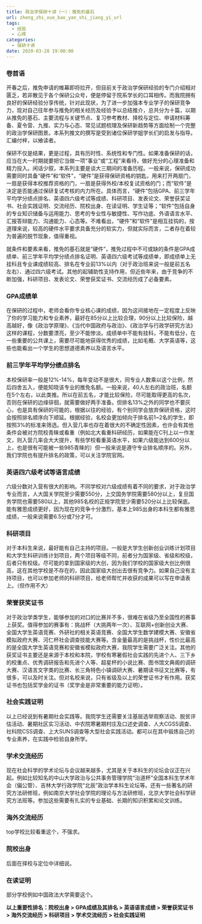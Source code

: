 ```yaml
---
title: 政治学保研十讲（一）：推免的基石
url: zheng_zhi_xue_bao_yan_shi_jiang_yi_url
tags:
  - 经验
  - 心得
categories:
  - 保研十讲
date: 2020-03-28 19:00:00
---
```


### 卷首语

开春之后，推免申请的帷幕即将拉开，但目前关于政治学保研经验的专门介绍相对匮乏，若非散见于各个保研公众号，便是停留于院系学长的口耳相传。而我院拥有良好的保研经验分享传统，针对此现状，为了进一步加强本专业学子的保研竞争力，现对自己往年参与推免的相关经历及经验予以总结推介，总共分为十篇，以期从推免的基石、主要流程与关键节点、复习参考教材、择校与定位、申请材料筹备、夏令营、九推、实力与心态、常见试题梳理及保研新趋势等方面绘制一个完整的政治学保研图景。本系列推文的撰写是受到诸位保研学姐学长们的启发与指导。汇编付梓，以飨读者。

保研不仅是结果，更是过程，具有历时性、系统性和专门性。如果准备保研的话，应当在大一时期就要把它当做一项“事业”或“工程”来看待，做好充分的心理准备和精力投入。闲话少叙，本系列主要是谈大三期间的准备历程。一般来说，保研成功需要同时具备“硬件”和“软件”，“硬件”是获得保研资格的钥匙，用来打开两扇门，一扇是获得本校推荐资格的门，一扇是获得外校/本校复试资格的门；而“软件”是决定是否能通过保研复试考核的内力所在。具体而言，“硬件”包括GPA、前三学年平均学分绩点排名、英语四六级考试等成绩、科研项目、发表论文、荣誉获奖证书、社会实践证明、交流经历、院校出身、在读证明、学生证等；“软件”包括自身的专业知识储备与运用能力、思考的专业性与敏捷性、写作功底、外语语言水平、汇报答辩能力、沟通能力、心态等。不难看出，“硬件”和“软件”是相互挂钩的，按道理来说，较高的硬件水平要求具备充分的软实力，但就实际而言，二者存在着较为普遍的脱节现象，值得重视。

就条件和要素来看，推免的基石就是“硬件”，推免过程中不可或缺的条件是GPA成绩单、前三学年平均学分绩点排名证明、英语四六级考试等成绩单，即成绩单上无挂科且专业课成绩较高、排名在专业前13%以内（对于政治班来说一般是前五名左右）、通过四六级考试。其他的起辅助性支持作用，但近些年来，由于竞争的不断加强，科研项目、发表论文、荣誉获奖证书、交流经历成了必备要素。

### GPA成绩单

在保研的过程中，老师会看你专业核心课的成绩，因为这间接地在一定程度上反映了你的学习能力和专业素养，最好在85分以上比较合理，90分以上比较保险，越高越好，像《政治学原理》、《当代中国政府与政治》、《政治学与行政学研究方法》这样的课程，分数要漂亮，至少不能惨淡。成绩单中不能有挂科，不能有低分，在一些重要的公共课上，需要尽可能地获得优秀的成绩，比如毛概、大学英语等，这些也能看出一个学生的思想道德素养以及语言水平。

### 前三学年平均学分绩点排名

本校保研率一般是12%-14%，每年变动不是很大，同专业人数乘以这个比例，然后四舍五入，便能知晓该专业的推免名额。一般来说，40人左右的政治班，名额在5个左右，以此类推。所以在前五名，才能比较保险，尽可能取得更高的名次，否则在保研的边缘徘徊，就需要做好两手准备。但排名13%之外的同学也不要灰心，也是具有保研的可能的，根据以往的经验，有个别同学会放弃保研资格，这时会按照排名顺序向下顺延。根据经验，名校会更加倾向于排名前1~2名的学生，即按照3%的标准来筛选。但入营几率也存在着很大的不确定性因素，也许会有其他条件会被对方院校青睐或看重（例如北大看重科研经历，如果能在C刊上以一作发文，则入营几率会大大提升，有些学校看重英语水平，如果六级能达到600分以上，也是很有可能被一些985青睐的）但一般来说是遵守专业排名顺序的。另外，我们学院也有提升排名的政策，可以关注学院官网。

### 英语四六级考试等语言成绩

六级分数对入营有很大的影响。不同学校对六级成绩有着不同的要求，对于政治学专业而言，人大国关学院至少需要550分，上交国务学院需要580分以上，复旦国务学院也需要580以上，其他985名校的正规学院至少需要520分以上比较保底。能有雅思成绩更好，因为现在的竞争十分激烈，基本上985出身的本科生都有雅思成绩，一般来说需要6.5分或7分才可。

### 科研项目

对于本科生来说，最好能有自己主持的项目。一般是大学生创新创业训练计划项目和大学生科研训练计划项目，两个项目等级不同，前者分为国家级、省级和校级，后者只有校级。尽可能的拿到国家级的大创，因为我们学校的国家级大创比例很高，这在其他学校是不存在的，因此国家级大创出去很有竞争力。如果自己没有主持项目，也可以参加老师的科研项目，给老师帮忙并收获的成果可以写在申请表上。（但作用不大）

### 荣誉获奖证书

对于政治学类学生，能够参加的对口的比赛并不多，很难在省级乃至全国性的赛事上获奖。值得参加的赛事有：挑战杯（大挑两年一次）、互联网+创新创业大赛、全国大学生英语竞赛、外研社的相关英语竞赛、全国大学生数学建模大赛、安徽省模拟政府大赛、河仁杯社会调查技能大赛等。含金量最高的是挑战杯，性价比最高的是全国大学生英语竞赛和安徽省模拟政府大赛，我院学生需要广泛关注。其他的获奖证书主要还是来源于本校和本院，学校有寒暑假社会实践的先进个人、三下乡的校重点、优秀调研报告和先进个人等、超星杯的小说比赛、图书馆文典阁的调研大赛、汉语言文字类的比赛、长三角特色小镇调研大赛、暑期读书征文比赛等，有很多，可以及时关注。但对名校来说，只有省级及以上的荣誉证书才有作用。获奖证书也包括奖学金的证书（奖学金是非常重要的能力证明）。

### 社会实践证明

以上已经说到有暑期社会实践等。我院学生还需要关注基层选举观察活动、脱贫评估活动、暑期社区实习活动、中农院寒暑期村庄及口述史调查、人大CGSS调查、社科院CSS调查、上大SUNS调查等大型社会实践活动。都可以在其中锻炼自己的专业素养，在实践中检验自身所学。

### 学术交流经历

现在社会科学的学术论坛与会议越来越多，尤其是关于本科生的论坛会议正在兴起。例如比较知名的中山大学政治与公共事务管理学院“治道杯”全国本科生学术年会（偏公管）、吉林大学行政学院“北辰”政治学本科生论坛等。还有一些著名的研究方法研修班，例如南京大学社会学院的理论与方法研修班，北京大学社会科学研究方法班等。参加这些需要有扎实的专业基础、长期的知识积累和论文训练。

### 海外交流经历

top学校比较看重这个，不强求。

### 院校出身

后面在择校与定位中详细说。

### 在读证明

部分学校例如中国政法大学需要这个。

**以上重要性排名：院校出身 > GPA成绩及其排名 > 英语语言成绩 > 荣誉获奖证书 > 海外交流经历 > 科研项目 > 学术交流经历 > 社会实践证明**

<!-- more -->
